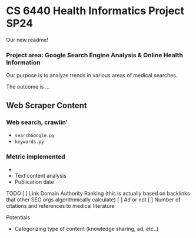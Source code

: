 # CS 6440 Health Informatics Project SP24
Our new readme! 

### Project area: Google Search Engine Analysis & Online Health Information

Our purpose is to analyze trends in various areas of medical searches.

The outcome is ... 

## Web Scraper Content
### Web search, crawlin'
* `searchGoogle.py`
*  `keywords.py`

### Metric implemented
* 
* Text content analysis
* Publication date

TODO
[ ] Link Domain Authority Ranking  (this is actually based on backlinks that other SEO orgs algorithmically calculate)
[ ] Ad or not 
[ ] Number of citations and references to medical literature

Potentials 
* Categorizing type of content (knowledge sharing, ad, etc..)

